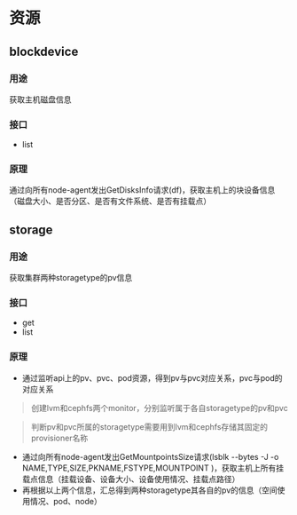 # 资源
## blockdevice  

### 用途
获取主机磁盘信息
### 接口  
- list

### 原理
通过向所有node-agent发出GetDisksInfo请求(df)，获取主机上的块设备信息（磁盘大小、是否分区、是否有文件系统、是否有挂载点）

## storage 
### 用途
获取集群两种storagetype的pv信息

### 接口
- get
- list

### 原理
- 通过监听api上的pv、pvc、pod资源，得到pv与pvc对应关系，pvc与pod的对应关系
>  创建lvm和cephfs两个monitor，分别监听属于各自storagetype的pv和pvc

>  判断pv和pvc所属的storagetype需要用到lvm和cephfs存储其固定的provisioner名称

- 通过向所有node-agent发出GetMountpointsSize请求(lsblk --bytes -J -o NAME,TYPE,SIZE,PKNAME,FSTYPE,MOUNTPOINT  )，获取主机上所有挂载点信息（挂载设备、设备大小、设备使用情况、挂载点路径）
- 再根据以上两个信息，汇总得到两种storagetype其各自的pv的信息（空间使用情况、pod、node）
